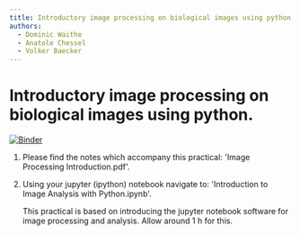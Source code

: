 ```yaml
---
title: Introductory image processing on biological images using python.
authors: 
  - Dominic Waithe
  - Anatole Chessel
  - Volker Baecker
---
```

# Introductory image processing on biological images using python.


[![Binder](https://mybinder.org/badge.svg)](https://mybinder.org/v2/gh/dwaithe/model-training/master?filepath=Introduction%20to%20Image%20Analysis%20with%20Python.ipynb)

1) Please find the notes which accompany this practical: 'Image Processing Introduction.pdf'.

2) Using your jupyter (ipython) notebook navigate to: 'Introduction to Image Analysis with Python.ipynb'.

     This practical is based on introducing the jupyter notebook software for image processing and analysis. Allow around 1 h for this.